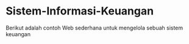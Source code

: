 # Sistem-Informasi-Keuangan
Berikut adalah contoh Web sederhana untuk mengelola sebuah sistem keuangan
